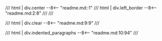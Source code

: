 <style>
  h1 {
    display: none;
  }
</style>

[//]: <> (Idea from sebpretzer comment: https://github.com/squidfunk/mkdocs-material/issues/6845#issuecomment-2192879200)

/// html | div.center
--8<-- "readme.md::1"
/// html | div.left_border
--8<-- "readme.md:2:8"
///
///

/// html | div.clear
--8<-- "readme.md:9:9"
///

/// html | div.indented_paragraphs
--8<-- "readme.md:10:94"
///
